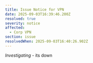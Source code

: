 ```yaml
---
title: Issue Notice for VPN
date: 2025-09-03T16:39:46.200Z
resolved: true
severity: notice
affected:
  - Corp VPN
section: issue
resolvedWhen: 2025-09-03T16:40:26.902Z
---
```


*Investigating* - its down